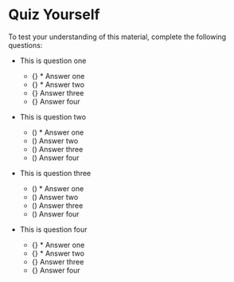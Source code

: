 # Quiz Yourself

To test your understanding of this material, complete the following questions:

- This is question one
  - {} * Answer one
  - {} * Answer two
  - {} Answer three
  - {} Answer four

- This is question two
  - () * Answer one
  - () Answer two
  - () Answer three
  - () Answer four

- This is question three
  - () * Answer one
  - () Answer two
  - () Answer three
  - () Answer four

- This is question four
  - {} * Answer one
  - {} * Answer two
  - {} Answer three
  - {} Answer four
